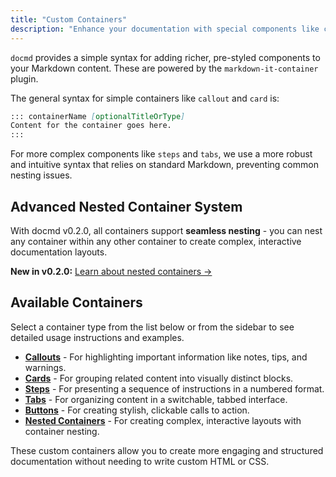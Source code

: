 ```yaml
---
title: "Custom Containers"
description: "Enhance your documentation with special components like callouts, cards, steps, and tabs using docmd's custom container syntax."
---
```


`docmd` provides a simple syntax for adding richer, pre-styled components to your Markdown content. These are powered by the `markdown-it-container` plugin.

The general syntax for simple containers like `callout` and `card` is:

```markdown
::: containerName [optionalTitleOrType]
Content for the container goes here.
:::
```

For more complex components like `steps` and `tabs`, we use a more robust and intuitive syntax that relies on standard Markdown, preventing common nesting issues.

## Advanced Nested Container System

With docmd v0.2.0, all containers support **seamless nesting** - you can nest any container within any other container to create complex, interactive documentation layouts.

**New in v0.2.0:** [Learn about nested containers →](./nested-containers)

## Available Containers

Select a container type from the list below or from the sidebar to see detailed usage instructions and examples.

- [**Callouts**](./callouts/) - For highlighting important information like notes, tips, and warnings.
- [**Cards**](./cards/) - For grouping related content into visually distinct blocks.
- [**Steps**](./steps/) - For presenting a sequence of instructions in a numbered format.
- [**Tabs**](./tabs/) - For organizing content in a switchable, tabbed interface.
- [**Buttons**](./buttons/) - For creating stylish, clickable calls to action.
- [**Nested Containers**](./nested-containers/) - For creating complex, interactive layouts with container nesting.

These custom containers allow you to create more engaging and structured documentation without needing to write custom HTML or CSS.